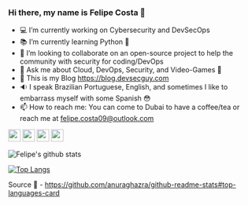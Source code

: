 ### Hi there, my name is Felipe Costa 👋

- 💻 I’m currently working on Cybersecurity and DevSecOps
- :books: I’m currently learning Python 🐍
- :muscle: I’m looking to collaborate on an open-source project to help the community with security for coding/DevOps
- 💬 Ask me about Cloud, DevOps, Security, and Video-Games :sparkling_heart:
- :thought_balloon: This is my Blog https://blog.devsecguy.com 
- :sound: I speak Brazilian Portuguese, English, and sometimes I like to embarrass myself with some Spanish :flushed:
- 📫 How to reach me: You can come to Dubai to have a coffee/tea or reach me at felipe.costa09@outlook.com


<p>
<a href="https://www.linkedin.com/in/felipe-dacosta/"><img src="https://img.shields.io/badge/linkedin-%231DA1F2.svg?&style=for-the-badge&logo=linkedin&logoColor=white" height=25></a> 
<a href="https://twitter.com/@felipecosta09"><img src="https://img.shields.io/badge/twitter-%231DA1F2.svg?&style=for-the-badge&logo=twitter&logoColor=white" height=25></a> 
<a href="https://medium.com/@felipe.costa09"><img src="https://img.shields.io/badge/medium-%2312100E.svg?&style=for-the-badge&logo=medium&logoColor=white" height=25></a>
<img src="https://img.shields.io/github/followers/felipecosta09?label=follow&style=social" height=25>
</p>

![Felipe's github stats](https://github-readme-stats.vercel.app/api?username=felipecosta09&show_icons=true&theme=tokyonight&count_private=true)

[![Top Langs](https://github-readme-stats.vercel.app/api/top-langs/?username=felipecosta09&layout=compact&hide=java)](https://github.com/felipecosta09/github-readme-stats)

Source :pray: - https://github.com/anuraghazra/github-readme-stats#top-languages-card
